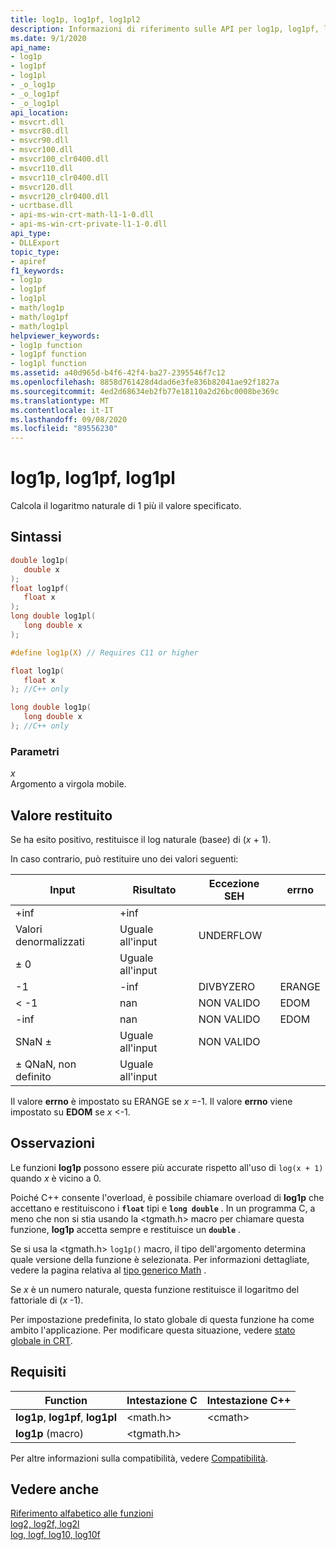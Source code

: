 ```yaml
---
title: log1p, log1pf, log1pl2
description: Informazioni di riferimento sulle API per log1p, log1pf, log1pl2; che calcolano il logaritmo naturale di 1 e il valore specificato.
ms.date: 9/1/2020
api_name:
- log1p
- log1pf
- log1pl
- _o_log1p
- _o_log1pf
- _o_log1pl
api_location:
- msvcrt.dll
- msvcr80.dll
- msvcr90.dll
- msvcr100.dll
- msvcr100_clr0400.dll
- msvcr110.dll
- msvcr110_clr0400.dll
- msvcr120.dll
- msvcr120_clr0400.dll
- ucrtbase.dll
- api-ms-win-crt-math-l1-1-0.dll
- api-ms-win-crt-private-l1-1-0.dll
api_type:
- DLLExport
topic_type:
- apiref
f1_keywords:
- log1p
- log1pf
- log1pl
- math/log1p
- math/log1pf
- math/log1pl
helpviewer_keywords:
- log1p function
- log1pf function
- log1pl function
ms.assetid: a40d965d-b4f6-42f4-ba27-2395546f7c12
ms.openlocfilehash: 8858d761428d4dad6e3fe836b82041ae92f1827a
ms.sourcegitcommit: 4ed2d68634eb2fb77e18110a2d26bc0008be369c
ms.translationtype: MT
ms.contentlocale: it-IT
ms.lasthandoff: 09/08/2020
ms.locfileid: "89556230"
---
```

# <a name="log1p-log1pf-log1pl"></a>log1p, log1pf, log1pl

Calcola il logaritmo naturale di 1 più il valore specificato.

## <a name="syntax"></a>Sintassi

```C
double log1p(
   double x
);
float log1pf(
   float x
);
long double log1pl(
   long double x
);

#define log1p(X) // Requires C11 or higher

float log1p(
   float x
); //C++ only

long double log1p(
   long double x
); //C++ only
```

### <a name="parameters"></a>Parametri

*x*\
Argomento a virgola mobile.

## <a name="return-value"></a>Valore restituito

Se ha esito positivo, restituisce il log naturale (base*e*) di (*x* + 1).

In caso contrario, può restituire uno dei valori seguenti:

|Input|Risultato|Eccezione SEH|errno|
|-----------|------------|-------------------|-----------|
|+inf|+inf|||
|Valori denormalizzati|Uguale all'input|UNDERFLOW||
|± 0|Uguale all'input|||
|-1|-inf|DIVBYZERO|ERANGE|
|< -1|nan|NON VALIDO|EDOM|
|-inf|nan|NON VALIDO|EDOM|
|SNaN ±|Uguale all'input|NON VALIDO||
|± QNaN, non definito|Uguale all'input|||

Il valore **errno** è impostato su ERANGE se *x* =-1. Il valore **errno** viene impostato su **EDOM** se *x* <-1.

## <a name="remarks"></a>Osservazioni

Le funzioni **log1p** possono essere più accurate rispetto all'uso di `log(x + 1)` quando *x* è vicino a 0.

Poiché C++ consente l'overload, è possibile chiamare overload di **log1p** che accettano e restituiscono i **`float`** tipi e **`long double`** . In un programma C, a meno che non si stia usando la \<tgmath.h> macro per chiamare questa funzione, **log1p** accetta sempre e restituisce un **`double`** .

Se si usa la \<tgmath.h> `log1p()` macro, il tipo dell'argomento determina quale versione della funzione è selezionata. Per informazioni dettagliate, vedere la pagina relativa al [tipo generico Math](../../c-runtime-library/tgmath.md) .

Se *x* è un numero naturale, questa funzione restituisce il logaritmo del fattoriale di (*x* -1).

Per impostazione predefinita, lo stato globale di questa funzione ha come ambito l'applicazione. Per modificare questa situazione, vedere [stato globale in CRT](../global-state.md).

## <a name="requirements"></a>Requisiti

|Function|Intestazione C|Intestazione C++|
|--------------|--------------|------------------|
|**log1p**, **log1pf**, **log1pl**|\<math.h>|\<cmath>|
|**log1p** (macro) | \<tgmath.h> ||

Per altre informazioni sulla compatibilità, vedere [Compatibilità](../../c-runtime-library/compatibility.md).

## <a name="see-also"></a>Vedere anche

[Riferimento alfabetico alle funzioni](crt-alphabetical-function-reference.md)\
[log2, log2f, log2l](log2-log2f-log2l.md)\
[log, logf, log10, log10f](log-logf-log10-log10f.md)
